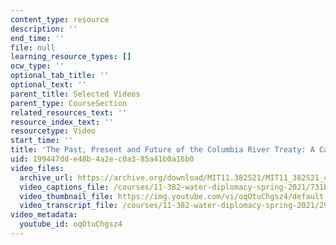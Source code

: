 ```yaml
---
content_type: resource
description: ''
end_time: ''
file: null
learning_resource_types: []
ocw_type: ''
optional_tab_title: ''
optional_text: ''
parent_title: Selected Videos
parent_type: CourseSection
related_resources_text: ''
resource_index_text: ''
resourcetype: Video
start_time: ''
title: 'The Past, Present and Future of the Columbia River Treaty: A Case for Modernization'
uid: 199447dd-e48b-4a2e-c0a3-85a41b0a16b0
video_files:
  archive_url: https://archive.org/download/MIT11.382S21/MIT11_382S21_4-columbia-river-treaty_300k.mp4
  video_captions_file: /courses/11-382-water-diplomacy-spring-2021/731b3b2da2325f0e9a70d18505d4f933_oqOtuChgsz4.vtt
  video_thumbnail_file: https://img.youtube.com/vi/oqOtuChgsz4/default.jpg
  video_transcript_file: /courses/11-382-water-diplomacy-spring-2021/2957aa6b479e6516bb25aab8d80aaa6b_oqOtuChgsz4.pdf
video_metadata:
  youtube_id: oqOtuChgsz4
---
```


